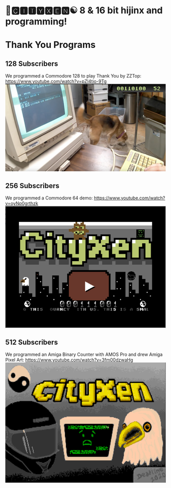 # 🌆🅲🅸🆃🆈🆇🅴🅽☯️ 8 & 16 bit hijinx and programming!

# Thank You Programs

## 128 Subscribers
We programmed a Commodore 128 to play Thank You by ZZTop: https://www.youtube.com/watch?v=pZl4tio-9Tg
![CXN128](https://raw.githubusercontent.com/cityxen/ThankYou/master/128_Subscribers/images/CXN128.png)

## 256 Subscribers
We programmed a Commodore 64 demo: https://www.youtube.com/watch?v=oyNp0grthzk
![CXN256](https://raw.githubusercontent.com/cityxen/ThankYou/master/256_Subscribers/images/CXN256.png)

## 512 Subscribers
We programmed an Amiga Binary Counter with AMOS Pro and drew Amiga Pixel Art: https://www.youtube.com/watch?v=3fm00dzwaHg
![CXN512](https://raw.githubusercontent.com/cityxen/ThankYou/master/512_Subscribers/512.png)
